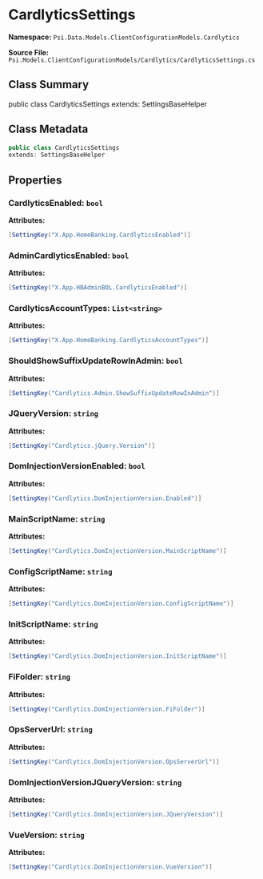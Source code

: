 # CardlyticsSettings

**Namespace:** `Psi.Data.Models.ClientConfigurationModels.Cardlytics`

**Source File:** `Psi.Models.ClientConfigurationModels/Cardlytics/CardlyticsSettings.cs`

## Class Summary

public class CardlyticsSettings
extends: SettingsBaseHelper

## Class Metadata

```typescript
public class CardlyticsSettings
extends: SettingsBaseHelper
```

## Properties

### CardlyticsEnabled: `bool`

**Attributes:**
```csharp
[SettingKey("X.App.HomeBanking.CardlyticsEnabled")]
```

### AdminCardlyticsEnabled: `bool`

**Attributes:**
```csharp
[SettingKey("X.App.HBAdminBOL.CardlyticsEnabled")]
```

### CardlyticsAccountTypes: `List<string>`

**Attributes:**
```csharp
[SettingKey("X.App.HomeBanking.CardlyticsAccountTypes")]
```

### ShouldShowSuffixUpdateRowInAdmin: `bool`



**Attributes:**
```csharp
[SettingKey("Cardlytics.Admin.ShowSuffixUpdateRowInAdmin")]
```

### JQueryVersion: `string`



**Attributes:**
```csharp
[SettingKey("Cardlytics.jQuery.Version")]
```

### DomInjectionVersionEnabled: `bool`



**Attributes:**
```csharp
[SettingKey("Cardlytics.DomInjectionVersion.Enabled")]
```

### MainScriptName: `string`



**Attributes:**
```csharp
[SettingKey("Cardlytics.DomInjectionVersion.MainScriptName")]
```

### ConfigScriptName: `string`



**Attributes:**
```csharp
[SettingKey("Cardlytics.DomInjectionVersion.ConfigScriptName")]
```

### InitScriptName: `string`



**Attributes:**
```csharp
[SettingKey("Cardlytics.DomInjectionVersion.InitScriptName")]
```

### FiFolder: `string`



**Attributes:**
```csharp
[SettingKey("Cardlytics.DomInjectionVersion.FiFolder")]
```

### OpsServerUrl: `string`



**Attributes:**
```csharp
[SettingKey("Cardlytics.DomInjectionVersion.OpsServerUrl")]
```

### DomInjectionVersionJQueryVersion: `string`



**Attributes:**
```csharp
[SettingKey("Cardlytics.DomInjectionVersion.JQueryVersion")]
```

### VueVersion: `string`



**Attributes:**
```csharp
[SettingKey("Cardlytics.DomInjectionVersion.VueVersion")]
```
